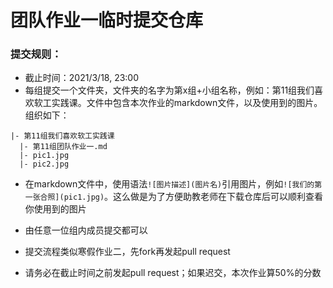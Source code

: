 # 团队作业一临时提交仓库

### 提交规则：
- 截止时间：2021/3/18, 23:00
- 每组提交一个文件夹，文件夹的名字为第x组+小组名称，例如：第11组我们喜欢软工实践课。文件中包含本次作业的markdown文件，以及使用到的图片。组织如下：

```
|- 第11组我们喜欢软工实践课
  |- 第11组团队作业一.md
  |- pic1.jpg
  |- pic2.jpg
```

- 在markdown文件中，使用语法`![图片描述](图片名)`引用图片，例如`![我们的第一张合照](pic1.jpg)`。这么做是为了方便助教老师在下载仓库后可以顺利查看你使用到的图片

- 由任意一位组内成员提交都可以
- 提交流程类似寒假作业二，先fork再发起pull request
- 请务必在截止时间之前发起pull request；如果迟交，本次作业算50%的分数
